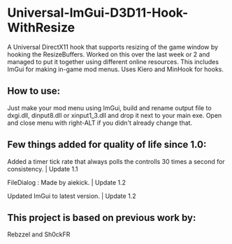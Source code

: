 # Universal-ImGui-D3D11-Hook-WithResize

A Universal DirectX11 hook that supports resizing of the game window by hooking the ResizeBuffers. Worked on this over the last week or 2 and managed to put it together using different online resources. This includes ImGui for making in-game mod menus. Uses Kiero and MinHook for hooks.

## How to use:
Just make your mod menu using ImGui, build and rename output file to dxgi.dll, dinput8.dll or xinput1_3.dll and drop it next to your main exe.
Open and close menu with right-ALT if you didn't already change that.


## Few things added for quality of life since 1.0:

Added a timer tick rate that always polls the controlls 30 times a second for consistency. | Update 1.1

FileDialog : Made by aiekick. | Update 1.2

Updated ImGui to latest version. | Update 1.2


## This project is based on previous work by:
Rebzzel and Sh0ckFR
